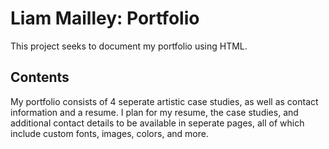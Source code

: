 # Liam Mailley: Portfolio

This project seeks to document my portfolio using HTML.

## Contents

My portfolio consists of 4 seperate artistic case studies, as well as contact information and a resume. I plan for my resume, the case studies, and additional contact details to be available in seperate pages, all of which include custom fonts, images, colors, and more.
